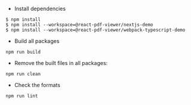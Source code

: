 -   Install dependencies

```console
$ npm install
$ npm install --workspace=@react-pdf-viewer/nextjs-demo
$ npm install --workspace=@react-pdf-viewer/webpack-typescript-demo
```

-   Build all packages

```console
npm run build
```

-   Remove the built files in all packages:

```console
npm run clean
```

-   Check the formats

```console
npm run lint
```

